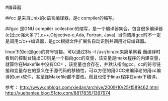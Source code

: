 #编译器

##cc
是来自Unix的c语言编译器，是c compiler的缩写。


##gcc
是GNU compiler collection的缩写，是一个编译器集合，包含很多编译器(c(比cc强大多了),c++,Objective-c,Ada, Fortran, Java).
当你调用gcc时不一定是调用c/c++编译器，是gcc根据文件扩展名自动识别并调用对应编译器。



linux下的cc是gcc的符号链接。可以通过$ls –l /usr/bin/cc来简单察看.而编译时看到的控制台输出CC则是一个指向gcc的变量，该变量是make程序的内建变量，就算你在Makefile中没有CC= ，该变量也会存在，并默认指向gcc。cc的符号链接和变量存在的意义在于源代码的移植性，可以方便的用GCC来编译老的用cc编译的unix软件，甚至连Makefile都不要改。而且也便于linux程序在unix下编译。



参考：
http://www.cnblogs.com/xiedan/archive/2009/10/25/1589462.html
http://xuehanlee.blog.51cto.com/8817835/1397974
